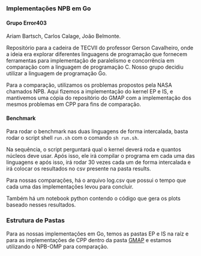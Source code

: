 ### Implementações NPB em Go


#### Grupo Error403

Ariam Bartsch, Carlos Calage, João Belmonte.

Repositório para a cadeira de TECVII do professor Gerson Cavalheiro, onde a ideia era explorar diferentes linguagens de programação que fornecem ferramentas para implementação de paralelismo e concorrência em comparação com a linguagem de programação C. Nosso grupo decidiu utilizar a linguagem de programação Go.

Para a comparação, utilizamos os problemas propostos pela NASA chamados NPB. Aqui fizemos a implementação do kernel EP e IS, e mantivemos uma cópia do repositório do GMAP com a implementação dos mesmos problemas em CPP para fins de comparação.

#### Benchmark

Para rodar o benchmark nas duas linguagens de forma intercalada, basta rodar o script shell `run.sh` com o comando `sh run.sh`.

Na sequência, o script perguntará qual o kernel deverá roda e quantos núcleos deve usar. Após isso, ele irá compilar o programa em cada uma das linguagens e após isso, irá rodar 30 vezes cada um de forma intercalada e irá colocar os resultados no csv presente na pasta results.

Para nossas comparações, há o arquivo log.csv que possui o tempo que cada uma das implementações levou para concluir.

Também há um notebook python contendo o código que gera os plots baseado nesses resultados.

### Estrutura de Pastas

Para as nossas implementações em Go, temos as pastas EP e IS na raíz e para as implementações de CPP dentro da pasta [GMAP](https://github.com/GMAP/NPB-CPP) e estamos utilizando o NPB-OMP para comparação.
